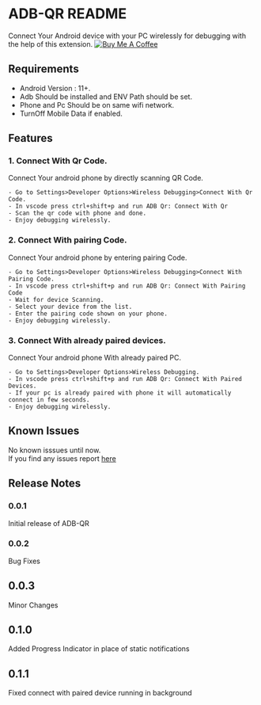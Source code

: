 # ADB-QR README

Connect Your Android device with your PC wirelessly for debugging with the help of this extension.
[![Buy Me A Coffee](https://bmc-cdn.nyc3.digitaloceanspaces.com/BMC-button-images/custom_images/orange_img.png "Buy Me A Coffee")](https://www.buymeacoffee.com/aakashpp)

## Requirements

- Android Version : 11+.
- Adb Should be installed and ENV Path should be set.
- Phone and Pc Should be on same wifi network.
- TurnOff Mobile Data if enabled.

## Features

### 1. Connect With Qr Code.

Connect Your android phone by directly scanning QR Code.

    - Go to Settings>Developer Options>Wireless Debugging>Connect With Qr Code.
    - In vscode press ctrl+shift+p and run ADB Qr: Connect With Qr
    - Scan the qr code with phone and done.
    - Enjoy debugging wirelessly.

### 2. Connect With pairing Code.

Connect Your android phone by entering pairing Code.

    - Go to Settings>Developer Options>Wireless Debugging>Connect With Pairing Code.
    - In vscode press ctrl+shift+p and run ADB Qr: Connect With Pairing Code
    - Wait for device Scanning.
    - Select your device from the list.
    - Enter the pairing code shown on your phone.
    - Enjoy debugging wirelessly.


### 3. Connect With already paired devices.

Connect Your android phone With already paired PC.

    - Go to Settings>Developer Options>Wireless Debugging.
    - In vscode press ctrl+shift+p and run ADB Qr: Connect With Paired Devices.
    - If your pc is already paired with phone it will automatically connect in few seconds.
    - Enjoy debugging wirelessly.

## Known Issues

No known isssues until now.<br>
If you find any issues report [here](https://github.com/aakashpsindhi/ADB-QR/issues)

## Release Notes
### 0.0.1

Initial release of ADB-QR

### 0.0.2

Bug Fixes

## 0.0.3

Minor Changes

## 0.1.0

Added Progress Indicator in place of static notifications

## 0.1.1

Fixed connect with paired device running in background
